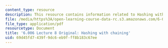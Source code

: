 ```yaml
---
content_type: resource
description: This resource contains information related to Hashing with chaining.
file: /media/https%3A/open-learning-course-data-rc.s3.amazonaws.com/6-006-introduction-to-algorithms-fall-2011/69d45fd7439f9dc6eb9fff8b183c67ee_MIT6_006F11_lec08_orig.pdf
file_type: application/pdf
resourcetype: Document
title: '6.006 Lecture 8 Original: Hashing with chaining'
uid: 69d45fd7-439f-9dc6-eb9f-ff8b183c67ee
---
```

